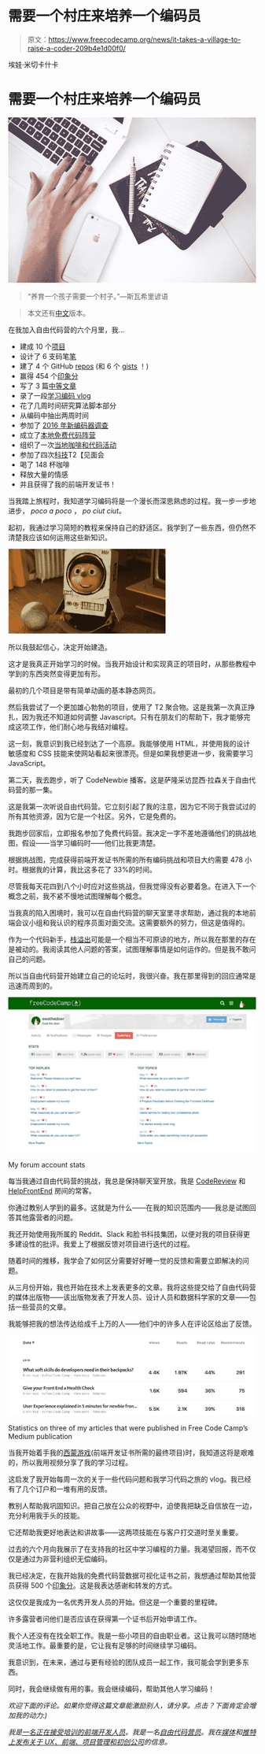 # 需要一个村庄来培养一个编码员

> 原文：<https://www.freecodecamp.org/news/it-takes-a-village-to-raise-a-coder-209b4e1d00f0/>

埃娃·米切卡什卡

# 需要一个村庄来培养一个编码员

![1*OZPvHCYM8tmDZ1inTAF86A](img/211a8ae835c62b74a10c504299ff3a95.png)

> “养育一个孩子需要一个村子。”—斯瓦希里谚语

> 本文还有[中文](http://www.luxingyun.xyz/archives/265)版本。

在我加入自由代码营的六个月里，我…

*   建成 10 个[项目](http://theonewhodo.es/portfolio/)
*   设计了 6 支码笔[笔](http://codepen.io/thedoer/)
*   建了 4 个 GitHub [repos](https://github.com/ewathedoer) (和 6 个 [gists](https://gist.github.com/ewathedoer) ！)
*   赢得 454 个[印象分](https://www.freecodecamp.com/ewathedoer)
*   写了 3 篇[中等文章](https://medium.freecodecamp.com/@thedoer)
*   录了一段[学习编码 vlog](https://www.youtube.com/user/theonewhodoesPoland)
*   花了几周时间研究算法脚本部分
*   从编码中抽出两周时间
*   参加了 [2016 年新编码器调查](https://medium.freecodecamp.com/we-asked-15-000-people-who-they-are-and-how-theyre-learning-to-code-4104e29b2781#.79a09xvaa)
*   成立了[本地免费代码阵营](https://www.facebook.com/groups/free.code.camp.malaga/)
*   组织了一次[当地咖啡和代码活动](https://www.facebook.com/events/1707545496161725/)
*   参加了四次[科技](https://www.meetup.com/Malaga-Ideathons/events/229406164/)T2【见面会
*   喝了 148 杯咖啡
*   释放大量的情感
*   并且获得了我的前端开发证书！

当我踏上旅程时，我知道学习编码将是一个漫长而深思熟虑的过程。我一步一步地进步， *poco a poco* ， *po ciut ciut。*

起初，我通过学习简短的教程来保持自己的舒适区。我学到了一些东西，但仍然不清楚我应该如何运用这些新知识。

![1*68KhWzCOhqqXr8x4tpnJdQ](img/cfe4f76ab7e17c7a519ca5a2c82aee39.png)

所以我鼓起信心，决定开始建造。

这才是我真正开始学习的时候。当我开始设计和实现真正的项目时，从那些教程中学到的东西突然变得更加有形。

最初的几个项目是带有简单动画的基本静态网页。

然后我尝试了一个更加雄心勃勃的项目，使用了 T2 聚合物。这是我第一次真正挣扎，因为我还不知道如何调整 Javascript。只有在朋友们的帮助下，我才能够完成这项工作，他们耐心地与我结对编程。

这一刻，我意识到我已经到达了一个高原。我能够使用 HTML，并使用我的设计敏感度和 CSS 技能来使网站看起来很漂亮。但是如果我想更进一步，我需要学习 JavaScript。

第二天，我去跑步，听了 CodeNewbie 播客。这是萨隆采访昆西·拉森关于自由代码营的那一集。

这是我第一次听说自由代码营。它立刻引起了我的注意，因为它不同于我尝试过的所有其他资源，因为它是一个社区。另外，它是免费的。

我跑步回家后，立即报名参加了免费代码营。我决定一字不差地遵循他们的挑战地图，假设——当学习编码时——他们比我更清楚。

根据挑战图，完成获得前端开发证书所需的所有编码挑战和项目大约需要 478 小时。根据我的计算，我比这多花了 33%的时间。

尽管我每天花四到八个小时应对这些挑战，但我觉得没有必要着急。在进入下一个概念之前，我不紧不慢地试图理解每个概念。

当我真的陷入困境时，我可以在自由代码营的聊天室里寻求帮助，通过我的本地前端会议小组和我认识的程序员面对面交流。这需要额外的努力，但这是值得的。

作为一个代码新手，[栈溢出](https://stackoverflow.com/)可能是一个相当不可原谅的地方，所以我在那里的存在是被动的。我阅读其他人问题的答案，试图理解事情是如何运作的。但是我不敢问自己的问题。

所以当自由代码营开始建立自己的论坛时，我很兴奋。我在那里得到的回应通常是迅速而周到的。

![1*j3RoFu9sYm8ApKx_hb0FuA](img/90a03a23eb7d805e5323aed5d94e83df.png)

My forum account stats

每当我通过自由代码营的挑战，我总是保持聊天室开放。我是 [CodeReview](https://gitter.im/FreeCodeCamp/CodeReview) 和 [HelpFrontEnd](https://gitter.im/FreeCodeCamp/helpfrontend) 房间的常客。

你通过教别人学到的最多。这就是为什么——在我的知识范围内——我总是试图回答其他露营者的问题。

我还开始使用我所属的 Reddit、Slack 和脸书科技集团，以便对我的项目获得更多建设性的批评。我爱上了根据反馈对项目进行迭代的过程。

随着时间的推移，我学会了如何区分需要好好睡一觉的反馈和需要立即解决的问题。

从三月份开始，我也开始在技术上发表更多的文章。我将这些提交给了自由代码营的媒体出版物——该出版物发表了开发人员、设计人员和数据科学家的文章——包括一些营员的文章。

我能够把我的想法传达给成千上万的人——他们中的许多人在评论区给出了反馈。

![1*fYj5-GhHUpxlH3RL1Yz4fw](img/3159156d093866c9e7d2938123142ed0.png)

Statistics on three of my articles that were published in Free Code Camp’s Medium publication

当我开始着手我的[西蒙游戏](http://theonewhodo.es/simon-game/)(前端开发证书所需的最终项目)时，我知道这将是艰难的，所以我用视频分享了我的学习过程。

这启发了我开始每周一次的关于一些代码问题和我学习代码之旅的 vlog。我已经有了几个订户和一堆有用的反馈。

教别人帮助我巩固知识。把自己放在公众的视野中，迫使我把缺乏自信放在一边，充分利用我手头的技能。

它还帮助我更好地表达和讲故事——这两项技能在与客户打交道时至关重要。

过去的六个月向我展示了在支持我的社区中学习编程的力量。我渴望回报，而不仅仅是通过为非营利组织无偿编码。

我已经决定，在我开始我的免费代码营数据可视化证书之前，我想通过帮助其他营员获得 500 个[印象分](https://github.com/FreeCodeCamp/FreeCodeCamp/wiki/Brownie-Points)。这是我表达感谢和转发的方式。

这仅仅是我成为一名优秀开发人员的开始。但这是一个重要的里程碑。

许多露营者问他们是否应该在获得第一个证书后开始申请工作。

我个人还没有在找全职工作。我是一些小项目的自由职业者。这让我可以随时随地灵活地工作。最重要的是，它让我有足够的时间继续学习编码。

我意识到，在未来，通过与更有经验的团队成员一起工作，我可能会学到更多东西。

同时，我会继续做有用的事。我会继续编码，帮助其他人学习编码！

*欢迎下面的评论。如果你觉得这篇文章能激励别人，请分享。点击？下面肯定会增加我的动力:)*

*我是[一名正在接受培训的前端开发人员](https://es.linkedin.com/in/ewathedoer)。我是一名[自由代码营员](http://www.freecodecamp.com/ewathedoer)。我在[媒体](https://medium.com/@thedoer)和[推特上发布关于 UX、前端、项目管理和初创公司](http://twitter.com/thedoerdoes)的信息。*